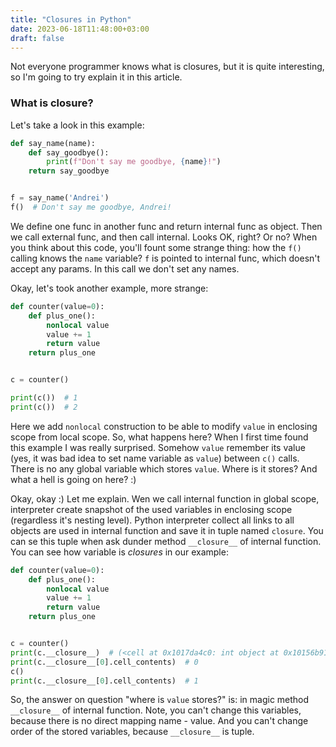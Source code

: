 ```yaml
---
title: "Closures in Python"
date: 2023-06-18T11:48:00+03:00
draft: false
---
```


Not everyone programmer knows what is closures, but it is quite interesting, so I'm going to try explain it in this article.

### What is closure?

Let's take a look in this example:
```python
def say_name(name):
    def say_goodbye():
        print(f"Don't say me goodbye, {name}!")
    return say_goodbye


f = say_name('Andrei')
f()  # Don't say me goodbye, Andrei!
```

We define one func in another func and return internal func as object. Then we call external func, and then call internal. Looks OK, right? Or no? When you think about this code, you'll fount some strange thing: how the `f()`  calling knows the `name` variable? `f` is pointed to internal func, which doesn't accept any params. In this call we don't set any names.

Okay, let's took another example, more strange:
```python
def counter(value=0):
    def plus_one():
        nonlocal value
        value += 1
        return value
    return plus_one


c = counter()

print(c())  # 1
print(c())  # 2
```

Here we add `nonlocal` construction to be able to modify `value` in enclosing scope from local scope. So, what happens here? When I first time found this example I was really surprised. Somehow `value` remember its value (yes, it was bad idea to set name variable as `value`) between `c()` calls. There is no any global variable which stores `value`. Where is it stores? And what a hell is going on here? :)

Okay, okay :) Let me explain. Wen we call internal function in global scope, interpreter create snapshot of the used variables in enclosing scope (regardless it's nesting level). Python interpreter collect all links to all objects are used in internal function and save it in tuple named `closure`. You can se this tuple when ask dunder method `__closure__` of internal function. You can see how variable is _closures_ in our example:

```python
def counter(value=0):
    def plus_one():
        nonlocal value
        value += 1
        return value
    return plus_one


c = counter()
print(c.__closure__)  # (<cell at 0x1017da4c0: int object at 0x10156b910>,)
print(c.__closure__[0].cell_contents)  # 0
c()
print(c.__closure__[0].cell_contents)  # 1
```

So, the answer on question "where is `value` stores?" is: in magic method `__closure__` of internal function. Note,  you can't change this variables, because there is no direct mapping name - value. And you can't change order of the stored variables, because `__closure__` is tuple.